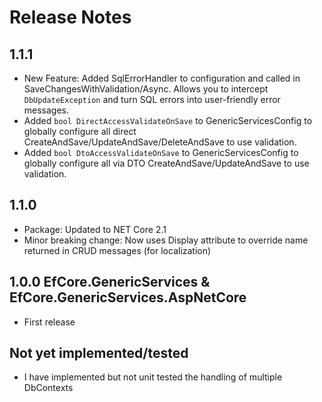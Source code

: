 # Release Notes

## 1.1.1

- New Feature: Added SqlErrorHandler to configuration and called in SaveChangesWithValidation/Async.
Allows you to intercept `DbUpdateException` and turn SQL errors into user-friendly error messages.
- Added `bool DirectAccessValidateOnSave` to GenericServicesConfig to globally 
configure all direct CreateAndSave/UpdateAndSave/DeleteAndSave to use validation.
- Added `bool DtoAccessValidateOnSave` to GenericServicesConfig to globally 
configure all via DTO  CreateAndSave/UpdateAndSave to use validation.

## 1.1.0

- Package: Updated to NET Core 2.1
- Minor breaking change: Now uses Display attribute to override name returned in CRUD messages (for localization)

## 1.0.0 EfCore.GenericServices & EfCore.GenericServices.AspNetCore

- First release

## Not yet implemented/tested

- I have implemented but not unit tested the handling of multiple DbContexts